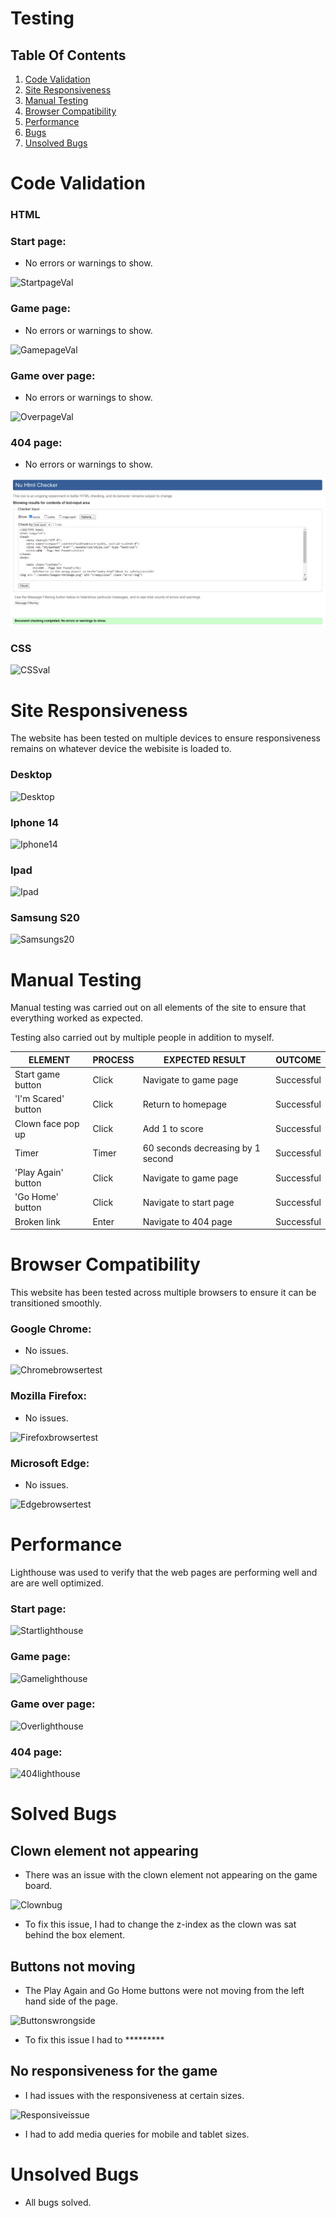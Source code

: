 # Testing

## Table Of Contents

1. [Code Validation](#code-validation)
1. [Site Responsiveness](#site-responsiveness)
1. [Manual Testing](#manual-testing)
1. [Browser Compatibility](#browser-compatibility)
1. [Performance](#performance)
1. [Bugs](#bugs)
1. [Unsolved Bugs](#unsolved-bugs)

# Code Validation

### HTML

### Start page:

- No errors or warnings to show.

![StartpageVal](documentation/)

### Game page:

- No errors or warnings to show.

![GamepageVal](documentation/)

### Game over page:

- No errors or warnings to show.

![OverpageVal](documentation/)


### 404 page:

- No errors or warnings to show.

![404pageVal](documentation/404val.PNG)

### CSS

![CSSval](documentation/)

# Site Responsiveness

The website has been tested on multiple devices to ensure responsiveness remains on whatever device the webisite is loaded to.

### Desktop

![Desktop](documentation/)

### Iphone 14

![Iphone14](documentation/)

### Ipad

![Ipad](documentation/)


### Samsung S20

![Samsungs20](documentation/)


# Manual Testing

Manual testing was carried out on all elements of the site to ensure that everything worked as expected.

Testing also carried out by multiple people in addition to myself.

| ELEMENT | PROCESS | EXPECTED RESULT | OUTCOME |
| ------- | ------- | --------------- | ------- |
| Start game button | Click | Navigate to game page | Successful |
| 'I'm Scared' button | Click | Return to homepage | Successful |
| Clown face pop up | Click | Add 1 to score | Successful |
| Timer | Timer | 60 seconds decreasing by 1 second | Successful |
| 'Play Again' button | Click | Navigate to game page | Successful |
| 'Go Home' button | Click | Navigate to start page | Successful |
| Broken link | Enter | Navigate to 404 page | Successful |


# Browser Compatibility

This website has been tested across multiple browsers to ensure it can be transitioned smoothly.

### Google Chrome:

- No issues.

![Chromebrowsertest](documentation/)

### Mozilla Firefox:

- No issues.

![Firefoxbrowsertest](documentation/)

### Microsoft Edge:

- No issues.

![Edgebrowsertest](documentation/)



# Performance

Lighthouse was used to verify that the web pages are performing well and are are well optimized.

### Start page:

![Startlighthouse](documentation/home-lighthouse.PNG)

### Game page:

![Gamelighthouse](documentation/about-lighthouse.PNG)

### Game over page:

![Overlighthouse](documentation/hire-lighthouse.PNG)

### 404 page:

![404lighthouse](documentation/404-lighthouse.PNG)

# Solved Bugs

## Clown element not appearing

- There was an issue with the clown element not appearing on the game board.

![Clownbug](documentation/)

- To fix this issue, I had to change the z-index as the clown was sat behind the box element.

## Buttons not moving

- The Play Again and Go Home buttons were not moving from the left hand side of the page.

![Buttonswrongside](documentation/)

- To fix this issue I had to *********

## No responsiveness for the game

- I had issues with the responsiveness at certain sizes.

![Responsiveissue](documentation/)

- I had to add media queries for mobile and tablet sizes.

# Unsolved Bugs

- All bugs solved.